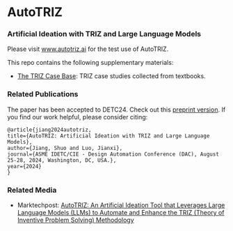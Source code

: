 # AutoTRIZ
### Artificial Ideation with TRIZ and Large Language Models
Please visit www.autotriz.ai for the test use of AutoTRIZ.

This repo contains the following supplementary materials:
- [The TRIZ Case Base](https://github.com/shuojiangcn/AutoTRIZ-DETC24/blob/main/casebase/casebase.md): TRIZ case studies collected from textbooks.
  
### Related Publications
The paper has been accepted to DETC24. Check out this [preprint version](https://arxiv.org/abs/2403.13002).
If you find our work helpful, please consider citing:

```
@article{jiang2024autotriz,
title={AutoTRIZ: Artificial Ideation with TRIZ and Large Language Models},
author={Jiang, Shuo and Luo, Jianxi},
journal={ASME IDETC/CIE - Design Automation Conference (DAC), August 25-28, 2024, Washington, DC, USA.},
year={2024}
}
```

### Related Media
- Marktechpost: [AutoTRIZ: An Artificial Ideation Tool that Leverages Large Language Models (LLMs) to Automate and Enhance the TRIZ (Theory of Inventive Problem Solving) Methodology](https://www.marktechpost.com/2024/04/06/autotriz-an-artificial-ideation-tool-that-leverages-large-language-models-llms-to-automate-and-enhance-the-triz-theory-of-inventive-problem-solving-methodology/)
